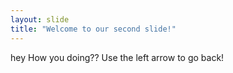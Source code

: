 ```yaml
---
layout: slide
title: "Welcome to our second slide!"
---
```

hey How you doing??
Use the left arrow to go back!
